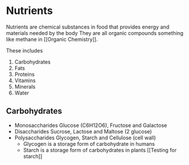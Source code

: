 # Nutrients
Nutrients are chemical substances in food that provides energy and materials needed by the body
They are all organic compounds something like methane in [[Organic Chemistry]].

These includes
1. Carbohydrates
2. Fats
3. Proteins
4. Vitamins
5. Minerals
6. Water

## Carbohydrates
- Monosaccharides
	Glucose (C6H12O6), Fructose and Galactose
- Disaccharides
	Sucrose, Lactose and Maltose (2 glucose)
- Polysaccharides
	Glycogen, Starch and Cellulose (cell wall)
	- Glycogen is a storage form of carbohydrate in humans
	- Starch is a storage form of carbohydrates in plants [[Testing for starch]]
